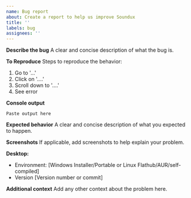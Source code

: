 ```yaml
---
name: Bug report
about: Create a report to help us improve Soundux
title: ''
labels: bug
assignees: ''
---
```


**Describe the bug**
A clear and concise description of what the bug is.

**To Reproduce**
Steps to reproduce the behavior:
1. Go to '...'
2. Click on '....'
3. Scroll down to '....'
4. See error

**Console output** <!-- REQUIRED -->
<!-- Please specify **the entire** console output up to the point where the problem occurs. You can enable the console on Windows by starting Soundux from a terminal where the environment variable SOUNDUX_DEBUG=1 is set -->
```
Paste output here
```

**Expected behavior**
A clear and concise description of what you expected to happen.

**Screenshots**
If applicable, add screenshots to help explain your problem.

**Desktop:** <!-- Please complete the following information, REQUIRED -->
- Environment: [Windows Installer/Portable or Linux Flathub/AUR/self-compiled]
 - Version [Version number or commit]
 <!-- REMOVE THIS LINE IF USING LINUX
 - Distribution: 
 REMOVE THIS LINE IF USING LINUX -->

**Additional context**
Add any other context about the problem here.
